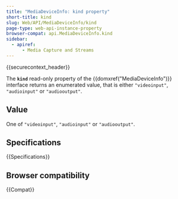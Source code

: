 ```yaml
---
title: "MediaDeviceInfo: kind property"
short-title: kind
slug: Web/API/MediaDeviceInfo/kind
page-type: web-api-instance-property
browser-compat: api.MediaDeviceInfo.kind
sidebar:
  - apiref:
      - Media Capture and Streams
---
```


{{securecontext_header}}

The **`kind`** read-only property of
the {{domxref("MediaDeviceInfo")}} interface returns an enumerated value, that is
either `"videoinput"`, `"audioinput"` or `"audiooutput"`.

## Value

One of `"videoinput"`, `"audioinput"` or `"audiooutput"`.

## Specifications

{{Specifications}}

## Browser compatibility

{{Compat}}

